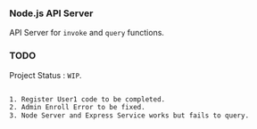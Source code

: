 ### Node.js API Server

API Server for ```invoke``` and ```query``` functions. 

### TODO 

Project Status : ```WIP```. 

```bash 

1. Register User1 code to be completed.
2. Admin Enroll Error to be fixed. 
3. Node Server and Express Service works but fails to query. 
```
